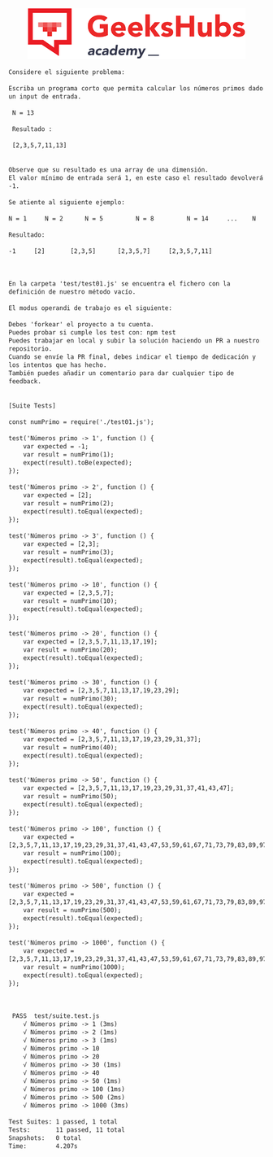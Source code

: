 <p align="center">
    <img src="https://github.com/GeeksHubsAcademy/2020-geekshubs-media/blob/master/image/logo.png" >	
</p>


    Considere el siguiente problema:

    Escriba un programa corto que permita calcular los números primos dado un input de entrada.
    
     N = 13 
  
     Resultado :
	 
     [2,3,5,7,11,13]


    Observe que su resultado es una array de una dimensión.
    El valor mínimo de entrada será 1, en este caso el resultado devolverá -1.    
    
    Se atiente al siguiente ejemplo:
   
    N = 1     N = 2      N = 5         N = 8         N = 14     ...    N
                
    Resultado:

	-1	   [2]	     [2,3,5]      [2,3,5,7]     [2,3,5,7,11]   



    En la carpeta 'test/test01.js' se encuentra el fichero con la definición de nuestro método vacío.
    
    El modus operandi de trabajo es el siguiente:
    
    Debes 'forkear' el proyecto a tu cuenta.
    Puedes probar si cumple los test con: npm test
    Puedes trabajar en local y subir la solución haciendo un PR a nuestro repositorio.
    Cuando se envíe la PR final, debes indicar el tiempo de dedicación y los intentos que has hecho.
    También puedes añadir un comentario para dar cualquier tipo de feedback.
    

    [Suite Tests]
    
    const numPrimo = require('./test01.js');

	test('Números primo -> 1', function () {
		var expected = -1;
		var result = numPrimo(1);
		expect(result).toBe(expected);
	});
	
	test('Números primo -> 2', function () {
		var expected = [2];
		var result = numPrimo(2);
		expect(result).toEqual(expected);
	});

	test('Números primo -> 3', function () {
		var expected = [2,3];
		var result = numPrimo(3);
		expect(result).toEqual(expected);
	});
	
	test('Números primo -> 10', function () {
		var expected = [2,3,5,7];
		var result = numPrimo(10);
		expect(result).toEqual(expected);
	});
	
	test('Números primo -> 20', function () {
		var expected = [2,3,5,7,11,13,17,19];
		var result = numPrimo(20);
		expect(result).toEqual(expected);
	});

	test('Números primo -> 30', function () {
		var expected = [2,3,5,7,11,13,17,19,23,29];
		var result = numPrimo(30);
		expect(result).toEqual(expected);
	});

	test('Números primo -> 40', function () {
		var expected = [2,3,5,7,11,13,17,19,23,29,31,37];
		var result = numPrimo(40);
		expect(result).toEqual(expected);
	});

	test('Números primo -> 50', function () {
		var expected = [2,3,5,7,11,13,17,19,23,29,31,37,41,43,47];
		var result = numPrimo(50);
		expect(result).toEqual(expected);
	});

	test('Números primo -> 100', function () {
		var expected = [2,3,5,7,11,13,17,19,23,29,31,37,41,43,47,53,59,61,67,71,73,79,83,89,97];
		var result = numPrimo(100);
		expect(result).toEqual(expected);
	});

	test('Números primo -> 500', function () {
		var expected = [2,3,5,7,11,13,17,19,23,29,31,37,41,43,47,53,59,61,67,71,73,79,83,89,97,101,103,107,109,113,127,131,137,139,149,151,157,163,167,173,179,181,191,193,197,199,211,223,227,229,233,239,241,251,257,263,269,271,277,281,283,293,307,311,313,317,331,337,347,349,353,359,367,373,379,383,389,397,401,409,419,421,431,433,439,443,449,457,461,463,467,479,487,491,499];
		var result = numPrimo(500);
		expect(result).toEqual(expected);
	});

	test('Números primo -> 1000', function () {
		var expected = [2,3,5,7,11,13,17,19,23,29,31,37,41,43,47,53,59,61,67,71,73,79,83,89,97,101,103,107,109,113,127,131,137,139,149,151,157,163,167,173,179,181,191,193,197,199,211,223,227,229,233,239,241,251,257,263,269,271,277,281,283,293,307,311,313,317,331,337,347,349,353,359,367,373,379,383,389,397,401,409,419,421,431,433,439,443,449,457,461,463,467,479,487,491,499,503,509,521,523,541,547,557,563,569,571,577,587,593,599,601,607,613,617,619,631,641,643,647,653,659,661,673,677,683,691,701,709,719,727,733,739,743,751,757,761,769,773,787,797,809,811,821,823,827,829,839,853,857,859,863,877,881,883,887,907,911,919,929,937,941,947,953,967,971,977,983,991,997];
		var result = numPrimo(1000);
		expect(result).toEqual(expected);
	});



     PASS  test/suite.test.js
        √ Números primo -> 1 (3ms)
        √ Números primo -> 2 (1ms)
        √ Números primo -> 3 (1ms)
        √ Números primo -> 10
        √ Números primo -> 20
        √ Números primo -> 30 (1ms)
        √ Números primo -> 40
        √ Números primo -> 50 (1ms)
        √ Números primo -> 100 (1ms)
        √ Números primo -> 500 (2ms)
        √ Números primo -> 1000 (3ms)

    Test Suites: 1 passed, 1 total
    Tests:       11 passed, 11 total
    Snapshots:   0 total
    Time:        4.207s